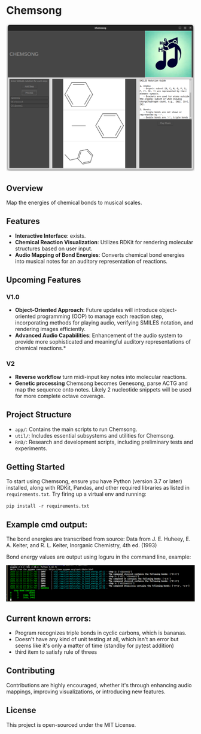 # Chemsong

![Chemsong Window](img/chemsong_window.png)

## Overview

Map the energies of chemical bonds to musical scales.

## Features

- **Interactive Interface**: exists.
- **Chemical Reaction Visualization**: Utilizes RDKit for  rendering molecular structures based on user input.
- **Audio Mapping of Bond Energies**: Converts chemical bond energies into musical notes for an auditory representation of reactions.

## Upcoming Features

### V1.0
- **Object-Oriented Approach**: Future updates will introduce object-oriented programming (OOP) to manage each reaction step, incorporating methods for playing audio, verifying SMILES notation, and rendering images efficiently.
- **Advanced Audio Capabilities**: Enhancement of the audio system to provide more sophisticated and meaningful auditory representations of chemical reactions.*

### V2
- **Reverse workflow** turn midi-input key notes into molecular reactions.
- **Genetic processing** Chemsong becomes Genesong, parse ACTG and map the sequence onto notes. Likely 2 nucleotide snippets will be used for more complete octave coverage.

## Project Structure

- `app/`: Contains the main scripts to run Chemsong.
- `util/`: Includes essential subsystems and utilities for Chemsong.
- `RnD/`: Research and development scripts, including preliminary tests and experiments.

## Getting Started

To start using Chemsong, ensure you have Python (version 3.7 or later) installed, along with RDKit, Pandas, and other required libraries as listed in `requirements.txt`. Try firing up a virtual env and running:

`pip install -r requirements.txt`

## Example cmd output:
The bond energies are transcribed from source: Data from J. E. Huheey, E. A. Keiter, and R. L. Keiter, Inorganic Chemistry, 4th ed. (1993)

Bond energy values are output using loguru in the command line, example:

![Chemsong Command Line Output](img/chemsong_cmd_output.png)

## Current known errors:
- Program recognizes triple bonds in cyclic carbons, which is bananas.
- Doesn't have any kind of unit testing at all, which isn't an error but seems like it's only a matter of time (standby for pytest addition)
- third item to satisfy rule of threes

## Contributing

Contributions are highly encouraged, whether it's through enhancing audio mappings, improving visualizations, or introducing new features.

## License

This project is open-sourced under the MIT License.
